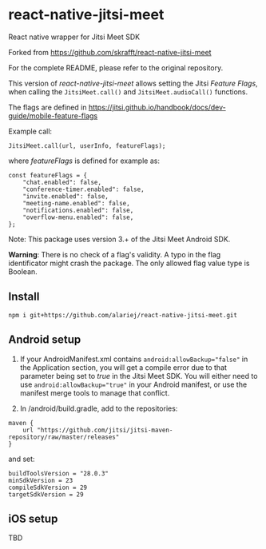 # react-native-jitsi-meet
React native wrapper for Jitsi Meet SDK

Forked from https://github.com/skrafft/react-native-jitsi-meet

For the complete README, please refer to the original repository.

This version of *react-native-jitsi-meet* allows setting the Jitsi *Feature Flags*, when calling the `JitsiMeet.call()` and `JitsiMeet.audioCall()` functions.

The flags are defined in https://jitsi.github.io/handbook/docs/dev-guide/mobile-feature-flags

Example call:

```
JitsiMeet.call(url, userInfo, featureFlags);
```

where *featureFlags* is defined for example as:
```
const featureFlags = {
    "chat.enabled": false,
    "conference-timer.enabled": false,
    "invite.enabled": false,
    "meeting-name.enabled": false,
    "notifications.enabled": false,
    "overflow-menu.enabled": false,
};
```
Note: This package uses version 3.+ of the Jitsi Meet Android SDK.

**Warning**: There is no check of a flag's validity. A typo in the flag identificator might crash the package. The only allowed flag value type is Boolean.

## Install

`npm i git+https://github.com/alariej/react-native-jitsi-meet.git`

## Android setup

1. If your AndroidManifest.xml contains `android:allowBackup="false"` in the Application section, you will get a compile error due to that parameter being set to *true* in the Jitsi Meet SDK. You will either need to use `android:allowBackup="true"` in your Android manifest, or use the manifest merge tools to manage that conflict.

2. In /android/build.gradle, add to the repositories:

```
maven {
    url "https://github.com/jitsi/jitsi-maven-repository/raw/master/releases"
}
```

and set:

```
buildToolsVersion = "28.0.3"
minSdkVersion = 23
compileSdkVersion = 29
targetSdkVersion = 29
```

## iOS setup

TBD
